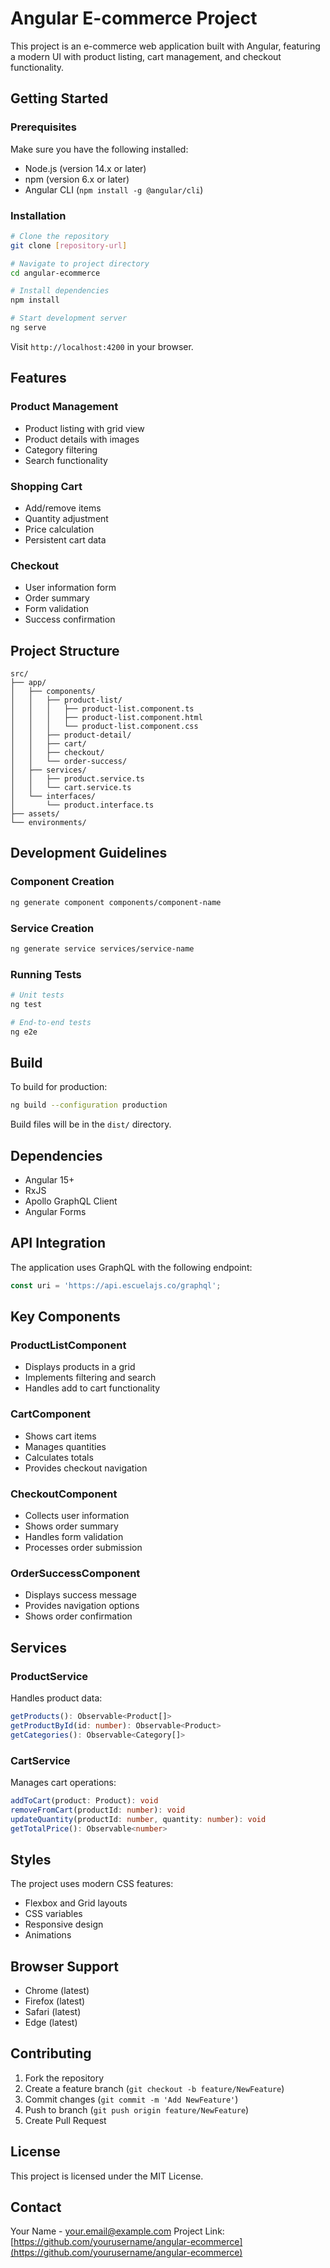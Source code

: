 # Angular E-commerce Project

This project is an e-commerce web application built with Angular, featuring a modern UI with product listing, cart management, and checkout functionality.

## Getting Started

### Prerequisites

Make sure you have the following installed:
- Node.js (version 14.x or later)
- npm (version 6.x or later)
- Angular CLI (`npm install -g @angular/cli`)

### Installation

```bash
# Clone the repository
git clone [repository-url]

# Navigate to project directory
cd angular-ecommerce

# Install dependencies
npm install

# Start development server
ng serve
```

Visit `http://localhost:4200` in your browser.

## Features

### Product Management
- Product listing with grid view
- Product details with images
- Category filtering
- Search functionality

### Shopping Cart
- Add/remove items
- Quantity adjustment
- Price calculation
- Persistent cart data

### Checkout
- User information form
- Order summary
- Form validation
- Success confirmation

## Project Structure

```
src/
├── app/
│   ├── components/
│   │   ├── product-list/
│   │   │   ├── product-list.component.ts
│   │   │   ├── product-list.component.html
│   │   │   └── product-list.component.css
│   │   ├── product-detail/
│   │   ├── cart/
│   │   ├── checkout/
│   │   └── order-success/
│   ├── services/
│   │   ├── product.service.ts
│   │   └── cart.service.ts
│   └── interfaces/
│       └── product.interface.ts
├── assets/
└── environments/
```

## Development Guidelines

### Component Creation
```bash
ng generate component components/component-name
```

### Service Creation
```bash
ng generate service services/service-name
```

### Running Tests
```bash
# Unit tests
ng test

# End-to-end tests
ng e2e
```

## Build

To build for production:

```bash
ng build --configuration production
```

Build files will be in the `dist/` directory.

## Dependencies

- Angular 15+
- RxJS
- Apollo GraphQL Client
- Angular Forms

## API Integration

The application uses GraphQL with the following endpoint:
```typescript
const uri = 'https://api.escuelajs.co/graphql';
```

## Key Components

### ProductListComponent
- Displays products in a grid
- Implements filtering and search
- Handles add to cart functionality

### CartComponent
- Shows cart items
- Manages quantities
- Calculates totals
- Provides checkout navigation

### CheckoutComponent
- Collects user information
- Shows order summary
- Handles form validation
- Processes order submission

### OrderSuccessComponent
- Displays success message
- Provides navigation options
- Shows order confirmation

## Services

### ProductService
Handles product data:
```typescript
getProducts(): Observable<Product[]>
getProductById(id: number): Observable<Product>
getCategories(): Observable<Category[]>
```

### CartService
Manages cart operations:
```typescript
addToCart(product: Product): void
removeFromCart(productId: number): void
updateQuantity(productId: number, quantity: number): void
getTotalPrice(): Observable<number>
```

## Styles

The project uses modern CSS features:
- Flexbox and Grid layouts
- CSS variables
- Responsive design
- Animations

## Browser Support

- Chrome (latest)
- Firefox (latest)
- Safari (latest)
- Edge (latest)

## Contributing

1. Fork the repository
2. Create a feature branch (`git checkout -b feature/NewFeature`)
3. Commit changes (`git commit -m 'Add NewFeature'`)
4. Push to branch (`git push origin feature/NewFeature`)
5. Create Pull Request

## License

This project is licensed under the MIT License.

## Contact

Your Name - your.email@example.com
Project Link: [https://github.com/yourusername/angular-ecommerce](https://github.com/yourusername/angular-ecommerce)